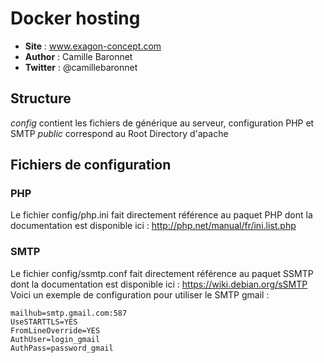 # Docker hosting

* **Site**    : www.exagon-concept.com
* **Author**  : Camille Baronnet
* **Twitter** : @camillebaronnet

## Structure

*config* contient les fichiers de générique au serveur, configuration PHP et SMTP
*public* correspond au Root Directory d'apache

## Fichiers de configuration

### PHP

Le fichier config/php.ini fait directement référence au paquet PHP dont la documentation est disponible ici : http://php.net/manual/fr/ini.list.php

### SMTP

Le fichier config/ssmtp.conf fait directement référence au paquet SSMTP dont la documentation est disponible ici : https://wiki.debian.org/sSMTP
Voici un exemple de configuration pour utiliser le SMTP gmail :

```
mailhub=smtp.gmail.com:587
UseSTARTTLS=YES
FromLineOverride=YES
AuthUser=login_gmail
AuthPass=password_gmail
```